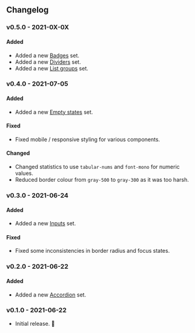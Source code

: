 ## Changelog

### v0.5.0 - 2021-0X-0X

#### Added

* Added a new [Badges](/components/badges) set.
* Added a new [Dividers](/components/dividers) set.
* Added a new [List groups](/components/list-groups) set.

### v0.4.0 - 2021-07-05

#### Added

* Added a new [Empty states](/components/empty-states) set.

#### Fixed

* Fixed mobile / responsive styling for various components.

#### Changed

* Changed statistics to use `tabular-nums` and `font-mono` for numeric values.
* Reduced border colour from `gray-500` to `gray-300` as it was too harsh.

### v0.3.0 - 2021-06-24

#### Added

* Added a new [Inputs](/components/inputs) set.

#### Fixed

* Fixed some inconsistencies in border radius and focus states.

### v0.2.0 - 2021-06-22

#### Added

* Added a new [Accordion](/components/accordions) set.
### v0.1.0 - 2021-06-22

* Initial release. 🚀